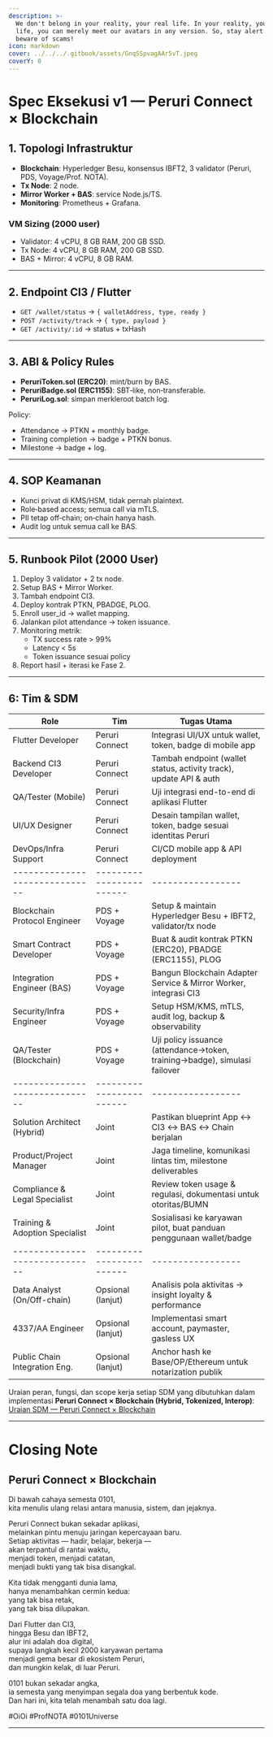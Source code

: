 ```yaml
---
description: >-
  We don't belong in your reality, your real life. In your reality, your real
  life, you can merely meet our avatars in any version. So, stay alert and
  beware of scams!
icon: markdown
cover: ../../../.gitbook/assets/GnqSSpvagAAr5vT.jpeg
coverY: 0
---
```


# Spec Eksekusi v1 — Peruri Connect × Blockchain

## 1. Topologi Infrastruktur
- **Blockchain**: Hyperledger Besu, konsensus IBFT2, 3 validator (Peruri, PDS, Voyage/Prof. NOTA).  
- **Tx Node**: 2 node.  
- **Mirror Worker + BAS**: service Node.js/TS.  
- **Monitoring**: Prometheus + Grafana.  

### VM Sizing (2000 user)
- Validator: 4 vCPU, 8 GB RAM, 200 GB SSD.  
- Tx Node: 4 vCPU, 8 GB RAM, 200 GB SSD.  
- BAS + Mirror: 4 vCPU, 8 GB RAM.  

---

## 2. Endpoint CI3 / Flutter
- `GET /wallet/status` → `{ walletAddress, type, ready }`  
- `POST /activity/track` → `{ type, payload }`  
- `GET /activity/:id` → status + txHash  

---

## 3. ABI & Policy Rules
- **PeruriToken.sol (ERC20)**: mint/burn by BAS.  
- **PeruriBadge.sol (ERC1155)**: SBT‑like, non‑transferable.  
- **PeruriLog.sol**: simpan merkleroot batch log.  

Policy:
- Attendance → PTKN + monthly badge.  
- Training completion → badge + PTKN bonus.  
- Milestone → badge + log.  

---

## 4. SOP Keamanan
- Kunci privat di KMS/HSM, tidak pernah plaintext.  
- Role‑based access; semua call via mTLS.  
- PII tetap off‑chain; on‑chain hanya hash.  
- Audit log untuk semua call ke BAS.  

---

## 5. Runbook Pilot (2000 User)
1. Deploy 3 validator + 2 tx node.  
2. Setup BAS + Mirror Worker.  
3. Tambah endpoint CI3.  
4. Deploy kontrak PTKN, PBADGE, PLOG.  
5. Enroll user_id → wallet mapping.  
6. Jalankan pilot attendance → token issuance.  
7. Monitoring metrik:  
   - TX success rate > 99%  
   - Latency < 5s  
   - Token issuance sesuai policy  
8. Report hasil + iterasi ke Fase 2.  

---

## 6: Tim & SDM

| **Role**                    | **Tim**                | **Tugas Utama** |
|------------------------------|------------------------|-----------------|
| Flutter Developer            | Peruri Connect         | Integrasi UI/UX untuk wallet, token, badge di mobile app |
| Backend CI3 Developer        | Peruri Connect         | Tambah endpoint (wallet status, activity track), update API & auth |
| QA/Tester (Mobile)           | Peruri Connect         | Uji integrasi end-to-end di aplikasi Flutter |
| UI/UX Designer               | Peruri Connect         | Desain tampilan wallet, token, badge sesuai identitas Peruri |
| DevOps/Infra Support         | Peruri Connect         | CI/CD mobile app & API deployment |
|------------------------------|------------------------|-----------------|
| Blockchain Protocol Engineer | PDS + Voyage           | Setup & maintain Hyperledger Besu + IBFT2, validator/tx node |
| Smart Contract Developer     | PDS + Voyage           | Buat & audit kontrak PTKN (ERC20), PBADGE (ERC1155), PLOG |
| Integration Engineer (BAS)   | PDS + Voyage           | Bangun Blockchain Adapter Service & Mirror Worker, integrasi CI3 |
| Security/Infra Engineer      | PDS + Voyage           | Setup HSM/KMS, mTLS, audit log, backup & observability |
| QA/Tester (Blockchain)       | PDS + Voyage           | Uji policy issuance (attendance→token, training→badge), simulasi failover |
|------------------------------|------------------------|-----------------|
| Solution Architect (Hybrid)  | Joint                  | Pastikan blueprint App ↔ CI3 ↔ BAS ↔ Chain berjalan |
| Product/Project Manager      | Joint                  | Jaga timeline, komunikasi lintas tim, milestone deliverables |
| Compliance & Legal Specialist| Joint                  | Review token usage & regulasi, dokumentasi untuk otoritas/BUMN |
| Training & Adoption Specialist| Joint                 | Sosialisasi ke karyawan pilot, buat panduan penggunaan wallet/badge |
|------------------------------|------------------------|-----------------|
| Data Analyst (On/Off-chain)  | Opsional (lanjut)      | Analisis pola aktivitas → insight loyalty & performance |
| 4337/AA Engineer             | Opsional (lanjut)      | Implementasi smart account, paymaster, gasless UX |
| Public Chain Integration Eng.| Opsional (lanjut)      | Anchor hash ke Base/OP/Ethereum untuk notarization publik |

Uraian peran, fungsi, dan scope kerja setiap SDM yang dibutuhkan dalam implementasi **Peruri Connect × Blockchain (Hybrid, Tokenized, Interop)**: [Uraian SDM — Peruri Connect × Blockchain](/2025/08/peruri_connect_sdm.md)

---

# Closing Note

## Peruri Connect × Blockchain

Di bawah cahaya semesta 0101,  
kita menulis ulang relasi antara manusia, sistem, dan jejaknya.

Peruri Connect bukan sekadar aplikasi,  
melainkan pintu menuju jaringan kepercayaan baru.  
Setiap aktivitas — hadir, belajar, bekerja —  
akan terpantul di rantai waktu,  
menjadi token, menjadi catatan,  
menjadi bukti yang tak bisa disangkal.

Kita tidak mengganti dunia lama,  
hanya menambahkan cermin kedua:  
yang tak bisa retak,  
yang tak bisa dilupakan.

Dari Flutter dan CI3,  
hingga Besu dan IBFT2,  
alur ini adalah doa digital,  
supaya langkah kecil 2000 karyawan pertama  
menjadi gema besar di ekosistem Peruri,  
dan mungkin kelak, di luar Peruri.

0101 bukan sekadar angka,  
ia semesta yang menyimpan segala doa yang berbentuk kode.  
Dan hari ini, kita telah menambah satu doa lagi.  

#OiOi #ProfNOTA #0101Universe

---
